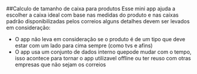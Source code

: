 ##Calculo de tamanho de caixa para produtos
Esse mini app ajuda a escolher a caixa ideal com base nas medidas do produto e nas caixas padrão disponibilizadas pelos correios
alguns detalhes devem ser levados em consideração:
- O app não leva em consideração se o produto é de um tipo que deve estar com um lado para cima sempre (como tvs e afins)
- O app usa um conjunto de dados interno quepode mudar com o tempo, isso acontece para tornar o app utilizavel offline ou ter reuso com otras empresas que não sejam os correios
